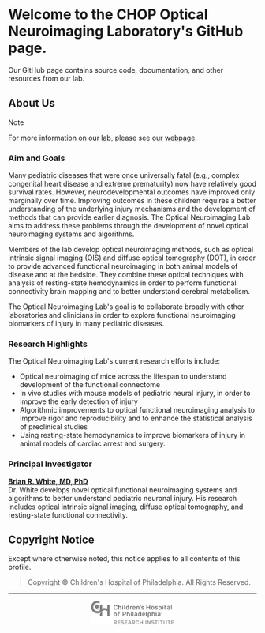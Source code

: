 # Welcome to the CHOP Optical Neuroimaging Laboratory's GitHub page.

Our GitHub page contains source code, documentation, and other resources from our lab.

## About Us

> [!NOTE]  
> For more information on our lab, please see [our webpage](https://www.research.chop.edu/optical-neuroimaging-laboratory).

### Aim and Goals

Many pediatric diseases that were once universally fatal (e.g., complex congenital heart disease and extreme prematurity) now have relatively good survival rates. However, neurodevelopmental outcomes have improved only marginally over time. Improving outcomes in these children requires a better understanding of the underlying injury mechanisms and the development of methods that can provide earlier diagnosis. The Optical Neuroimaging Lab aims to address these problems through the development of novel optical neuroimaging systems and algorithms.

Members of the lab develop optical neuroimaging methods, such as optical intrinsic signal imaging (OIS) and diffuse optical tomography (DOT), in order to provide advanced functional neuroimaging in both animal models of disease and at the bedside. They combine these optical techniques with analysis of resting-state hemodynamics in order to perform functional connectivity brain mapping and to better understand cerebral metabolism.

The Optical Neuroimaging Lab's goal is to collaborate broadly with other laboratories and clinicians in order to explore functional neuroimaging biomarkers of injury in many pediatric diseases.

### Research Highlights

The Optical Neuroimaging Lab's current research efforts include:

- Optical neuroimaging of mice across the lifespan to understand development of the functional connectome
- In vivo studies with mouse models of pediatric neural injury, in order to improve the early detection of injury
- Algorithmic improvements to optical functional neuroimaging analysis to improve rigor and reproducibility and to enhance the statistical analysis of preclinical studies
- Using resting-state hemodynamics to improve biomarkers of injury in animal models of cardiac arrest and surgery.

### Principal Investigator

**[Brian R. White, MD, PhD](https://www.research.chop.edu/people/brian-r-white)**  
Dr. White develops novel optical functional neuroimaging systems and algorithms to better understand pediatric neuronal injury. His research includes optical intrinsic signal imaging, diffuse optical tomography, and resting-state functional connectivity.

## Copyright Notice

Except where otherwise noted, this notice applies to all contents of this profile.

> Copyright &copy; Children's Hospital of Philadelphia. All Rights Reserved.

----

<div align="center">
    <img src="/profile/assets/chop-research-logo-gray.svg" height="48pt" />
</div>